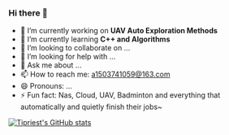 ### Hi there 👋
- 🔭 I’m currently working on **UAV Auto Exploration Methods**
- 🌱 I’m currently learning **C++ and Algorithms**
- 👯 I’m looking to collaborate on ...
- 🤔 I’m looking for help with ...
- 💬 Ask me about ...
- 📫 How to reach me: a1503741059@163.com
- 😄 Pronouns: ...
- ⚡ Fun fact: Nas, Cloud, UAV, Badminton and everything that automatically and quietly finish their jobs~
<!--
**Tipriest/Tipriest** is a ✨ _special_ ✨ repository because its `README.md` (this file) appears on your GitHub profile.

Here are some ideas to get you started:


-->

[![Tipriest's GitHub stats](https://github-readme-stats.vercel.app/api?username=Tipriest)](https://github.com/anuraghazra/github-readme-stats)
